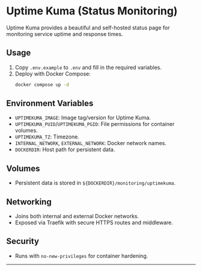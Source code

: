 # Uptime Kuma (Status Monitoring)

Uptime Kuma provides a beautiful and self-hosted status page for monitoring service uptime and response times.

## Usage
1. Copy `.env.example` to `.env` and fill in the required variables.
2. Deploy with Docker Compose:
   ```sh
   docker compose up -d
   ```

## Environment Variables
- `UPTIMEKUMA_IMAGE`: Image tag/version for Uptime Kuma.
- `UPTIMEKUMA_PUID`/`UPTIMEKUMA_PGID`: File permissions for container volumes.
- `UPTIMEKUMA_TZ`: Timezone.
- `INTERNAL_NETWORK`, `EXTERNAL_NETWORK`: Docker network names.
- `DOCKERDIR`: Host path for persistent data.

## Volumes
- Persistent data is stored in `${DOCKERDIR}/monitoring/uptimekuma`.

## Networking
- Joins both internal and external Docker networks.
- Exposed via Traefik with secure HTTPS routes and middleware.

## Security
- Runs with `no-new-privileges` for container hardening.

---
